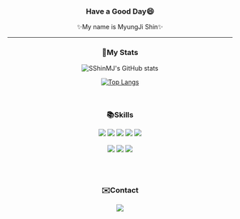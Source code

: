 <div align=center>

### Have a Good Day😄 
✨My name is MyungJi Shin✨

<hr>

### 🌱My Stats

![SShinMJ's GitHub stats](https://github-readme-stats.vercel.app/api?username=sshinmj&count_private=true&show_icons=true&theme=radical)

[![Top Langs](https://github-readme-stats.vercel.app/api/top-langs/?username=sshinmj&layout=compact&theme=radical)](https://github.com/anuraghazra/github-readme-stats)

<br>

###  :books:Skills

<img src="https://img.shields.io/badge/HTML5-E34F26?style=flat-square&logo=HTML5&logoColor=white" />
<img src="https://img.shields.io/badge/CSS3-1572B6?style=flat-square&logo=CSS3&logoColor=white" />
<img src="https://img.shields.io/badge/JavaScript-F7DF1E?style=flat-square&logo=JavaScript&logoColor=white" />
<img src="https://img.shields.io/badge/jQuery-0769AD?style=flat-square&logo=jQuery&logoColor=white" />
<img src="https://img.shields.io/badge/React-61DAFB?style=flat-square&logo=React&logoColor=skyblue" />
<br><br>
<img src="https://img.shields.io/badge/JAVA-007396?style=flat-square&logo=JAVA&logoColor=white" />
<img src="https://img.shields.io/badge/Spring-6DB33F?style=flat-square&logo=jQuery&logoColor=white" />
<img src="https://img.shields.io/badge/SpringBoot-6DB33F?style=flat-square&logo=SpringBoot&logoColor=white" />

<br><br>

###  :envelope:Contact

<a href="mailto:winny0678@naver.com" target="EA4335"><img src="https://img.shields.io/badge/Gmail-EA4335?style=flat-square&logo=Gmail&logoColor=white" ></a>

</div>
